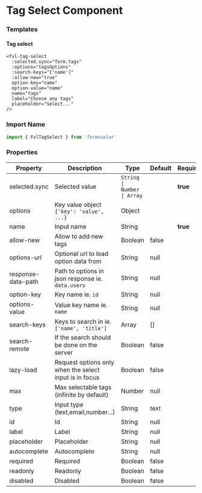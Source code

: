 # Tag Select Component

### Templates

#### Tag select

```vue
<fvl-tag-select
  :selected.sync="form.tags"
  :options="tagsOptions"
  :search-keys="['name']"
  :allow-new="true"
  option-key="name"
  option-value="name"
  name="tags"
  label="Choose any tags"
  placeholder="Select..."
/>
```

### Import Name

```js
import { FvlTagSelect } from 'formvuelar'
```

### Properties

| Property              | Description                                            | Type                        | Default | Required |
| --------------------- | ------------------------------------------------------ | --------------------------- | ------- | -------- |
| selected.sync         | Selected value                                         | `String \| Number \| Array` |         | **true** |
| options               | Key value object `{'key': 'value', ...}`               | Object                      |         |          |
| name                  | Input name                                             | String                      |         | **true** |
| allow-new             | Allow to add new tags                                  | Boolean                     | false   |          |
| options-url           | Optional url to load option data from                  | String                      | null    |          |
| response-data-path | Path to options in json response ie. `data.users`      | String                      | null    |          |
| option-key            | Key name ie. `id`                                      | String                      | null    |          |
| options-value         | Value key name ie. `name`                              | String                      | null    |          |
| search-keys           | Keys to search in ie. `['name', 'title']`              | Array                       | []      |          |
| search-remote         | If the search should be done on the server             | Boolean                     | false   |          |
| lazy-load             | Request options only when the select input is in focus | Boolean                     | false   |          |
| max                   | Max selectable tags (infinite by default)              | Number                      | null    |          |
| type                  | Input type (text,email,number...)                      | String                      | text    |          |
| id                    | Id                                                     | String                      | null    |          |
| label                 | Label                                                  | String                      | null    |          |
| placeholder           | Placeholder                                            | String                      | null    |          |
| autocomplete          | Autocomplete                                           | String                      | null    |          |
| required              | Required                                               | Boolean                     | false   |          |
| readonly              | Readonly                                               | Boolean                     | false   |          |
| disabled              | Disabled                                               | Boolean                     | false   |          |
